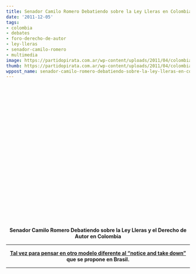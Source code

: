 ```yaml
---
title: Senador Camilo Romero Debatiendo sobre la Ley Lleras en Colombia
date: '2011-12-05'
tags:
- colombia
- debates
- foro-derecho-de-autor
- ley-lleras
- senador-camilo-romero
- multimedia
image: https://partidopirata.com.ar/wp-content/uploads/2011/04/colombia-map.jpg
thumb: https://partidopirata.com.ar/wp-content/uploads/2011/04/colombia-map-150x150.jpg
wppost_name: senador-camilo-romero-debatiendo-sobre-la-ley-lleras-en-colombia
---
```


<center>
<object style="height: 390px; width: 640px;" width="640" height="360" classid="clsid:d27cdb6e-ae6d-11cf-96b8-444553540000" codebase="http://download.macromedia.com/pub/shockwave/cabs/flash/swflash.cab#version=6,0,40,0"><param name="allowFullScreen" value="true" /><param name="allowScriptAccess" value="always" /><param name="src" value="https://www.youtube.com/v/HXiwJXSJ2L8?version=3&amp;feature=player_detailpage" /><param name="allowfullscreen" value="true" /><param name="allowscriptaccess" value="always" /><embed style="height: 390px; width: 640px;" width="640" height="360" type="application/x-shockwave-flash" src="https://www.youtube.com/v/HXiwJXSJ2L8?version=3&amp;feature=player_detailpage" allowFullScreen="true" allowScriptAccess="always" allowfullscreen="true" allowscriptaccess="always" /></object>
<strong></strong></center><center></center><center><strong>Senador Camilo Romero Debatiendo sobre la Ley Lleras y el Derecho de Autor en Colombia</strong></center>

<hr />
<p style="text-align: center;"><strong><a href="https://partidopirata.com.ar/2510/brasil-nueva-ley-de-derechos-de-autor-retroceso">Tal vez para pensar en otro modelo diferente al “notice and take down”</a> que se propone en Brasil.</strong></p>


<hr />
